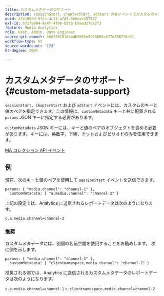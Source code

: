 ```yaml
---
title: カスタムメタデータのサポート
description: sessionStart、chapterStart、adStart の各イベントでカスタムのキーと値のペアを提供する方法を説明します。
uuid: df4109dd-9fca-4c33-a7d5-8e6eec257527
exl-id: 672fa804-4a4f-4f06-b29b-b0aad27ca2f3
feature: Media Analytics
role: User, Admin, Data Engineer
source-git-commit: b6df391016ab4b9095e3993808a877e3587f0a51
workflow-type: ht
source-wordcount: '129'
ht-degree: 100%

---
```


# カスタムメタデータのサポート{#custom-metadata-support}

`sessionStart`、`chapterStart` および `adStart` イベントには、カスタムのキーと値のペアを指定できます。この情報は、`customMetadata` キーと共に配置される `params` JSON キーに指定する必要があります。

`customMetadata` JSON キーには、キーと値のペアのオブジェクトを含める必要があります。キーには、英数字、下線、ドットおよびピリオドのみを使用できます。

[MA コレクション API イベント](/help/media-collection-api/mc-api-ref/mc-api-events-req.md)

## 例

現在、次のキーと値のペアを使用して `sessionStart` イベントを送信できます。

```
params: { "media.channel": "channel-1" },
  customMetadata: { "a.media.channel": "channel-2" }
```

上記の設定では、Analytics に送信されるレポートデータは次のようになります。

`c.a.media.channel=channel-2`

### 推奨

カスタムメタデータには、別個の名前空間を使用することをお勧めします。 次に例を示します。

```
params: { "media.channel": "channel-1" },
  customMetadata: { "clientnamespace.media.channel": "channel-2" }
```

推奨される例では、Analytics に送信されるカスタムメタデータのレポートデータは次のようになります。

`c.a.media.channel=channel-1`
`c.clientnamespace.media.channel=channel-2`
